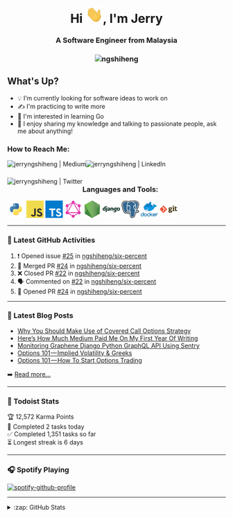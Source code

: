 <h1 align="center">Hi <img src="https://raw.githubusercontent.com/ABSphreak/ABSphreak/master/gifs/Hi.gif" width="40px" />, I'm Jerry</h1>
<h3 align="center">A Software Engineer from Malaysia</h3>
<h3 align="center"> <img src="https://komarev.com/ghpvc/?username=ngshiheng" alt="ngshiheng" /> </p>

## What's Up?

-   💡 I’m currently looking for software ideas to work on
-   ✍️ I'm practicing to write more
-   🌱 I'm interested in learning Go
-   💬 I enjoy sharing my knowledge and talking to passionate people, ask me about anything!

### How to Reach Me:

[<img align="left" alt="jerryngshiheng | Medium" height="40" src="https://cdn.jsdelivr.net/npm/simple-icons@v3/icons/medium.svg" />][medium]
[<img align="left" alt="jerryngshiheng | LinkedIn" height="40" src="https://cdn.jsdelivr.net/npm/simple-icons@v3/icons/linkedin.svg" />][linkedin]
[<img align="left" alt="jerryngshiheng | Twitter" height="40" src="https://cdn.jsdelivr.net/npm/simple-icons@v3/icons/twitter.svg" />][twitter]

<br />
<br />

### Languages and Tools:

<code><img height="40" src="https://raw.githubusercontent.com/github/explore/80688e429a7d4ef2fca1e82350fe8e3517d3494d/topics/python/python.png"></code>
<code><img height="40" src="https://raw.githubusercontent.com/github/explore/80688e429a7d4ef2fca1e82350fe8e3517d3494d/topics/javascript/javascript.png"></code>
<code><img height="40" src="https://raw.githubusercontent.com/github/explore/80688e429a7d4ef2fca1e82350fe8e3517d3494d/topics/typescript/typescript.png"></code>
<code><img height="40" src="https://raw.githubusercontent.com/github/explore/5c058a388828bb5fde0bcafd4bc867b5bb3f26f3/topics/graphql/graphql.png"></code>
<code><img height="40" src="https://raw.githubusercontent.com/github/explore/80688e429a7d4ef2fca1e82350fe8e3517d3494d/topics/nodejs/nodejs.png"></code>
<code><img height="40" src="https://raw.githubusercontent.com/github/explore/80688e429a7d4ef2fca1e82350fe8e3517d3494d/topics/django/django.png"></code>
<code><img height="40" src="https://raw.githubusercontent.com/github/explore/80688e429a7d4ef2fca1e82350fe8e3517d3494d/topics/postgresql/postgresql.png"></code>
<code><img height="40" src="https://raw.githubusercontent.com/github/explore/80688e429a7d4ef2fca1e82350fe8e3517d3494d/topics/docker/docker.png"></code>
<code><img height="40" src="https://raw.githubusercontent.com/github/explore/80688e429a7d4ef2fca1e82350fe8e3517d3494d/topics/git/git.png"></code>

---

### 🤖 Latest GitHub Activities

<!--START_SECTION:activity-->

1. ❗️ Opened issue [#25](https://github.com/ngshiheng/six-percent/issues/25) in [ngshiheng/six-percent](https://github.com/ngshiheng/six-percent)
2. 🎉 Merged PR [#24](https://github.com/ngshiheng/six-percent/pull/24) in [ngshiheng/six-percent](https://github.com/ngshiheng/six-percent)
3. ❌ Closed PR [#22](https://github.com/ngshiheng/six-percent/pull/22) in [ngshiheng/six-percent](https://github.com/ngshiheng/six-percent)
4. 🗣 Commented on [#22](https://github.com/ngshiheng/six-percent/issues/22) in [ngshiheng/six-percent](https://github.com/ngshiheng/six-percent)
5. 💪 Opened PR [#24](https://github.com/ngshiheng/six-percent/pull/24) in [ngshiheng/six-percent](https://github.com/ngshiheng/six-percent)
 <!--END_SECTION:activity-->

---

### 📓 Latest Blog Posts

<!-- BLOG-POST-LIST:START -->
- [Why You Should Make Use of Covered Call Options Strategy](https://medium.datadriveninvestor.com/why-you-should-make-use-of-covered-call-options-strategy-98125125c5b0?source=rss-8606bf5a73f5------2)
- [Here’s How Much Medium Paid Me On My First Year Of Writing](https://medium.com/illumination-curated/heres-how-much-medium-paid-me-on-my-first-year-of-writing-b9d3016c5bb9?source=rss-8606bf5a73f5------2)
- [Monitoring Graphene Django Python GraphQL API Using Sentry](https://medium.com/open-graphql/monitoring-graphene-django-python-graphql-api-using-sentry-c0b0c07a344f?source=rss-8606bf5a73f5------2)
- [Options 101 — Implied Volatility & Greeks](https://medium.datadriveninvestor.com/options-101-implied-volatility-greeks-d2b7cf15bfdc?source=rss-8606bf5a73f5------2)
- [Options 101 — How To Start Options Trading](https://medium.datadriveninvestor.com/options-101-how-to-start-options-trading-fb9a7da3017a?source=rss-8606bf5a73f5------2)
<!-- BLOG-POST-LIST:END -->

➡️ [Read more...](https://ngshiheng.medium.com/)

---

### 📝 Todoist Stats

<!-- TODO-IST:START -->
🏆  12,572 Karma Points           
🌸  Completed 2 tasks today           
✅  Completed 1,351 tasks so far           
⏳  Longest streak is 6 days
<!-- TODO-IST:END -->

---

### 🎧 Spotify Playing

[![spotify-github-profile](https://spotify-github-profile.vercel.app/api/view?uid=22zxcagskyqhkk4qkznhsxdxq&cover_image=true&theme=compact)](https://github.com/kittinan/spotify-github-profile)

---

<details>
  <summary>:zap: GitHub Stats</summary>
    <img align="left" alt="Jerry's GitHub Stats" src="https://github-readme-stats.vercel.app/api?username=ngshiheng&show_icons=true&hide_border=true&theme=tokyonight" />
</details>

[twitter]: https://twitter.com/jerryng93
[linkedin]: https://www.linkedin.com/in/shihengng/
[medium]: https://ngshiheng.medium.com/
